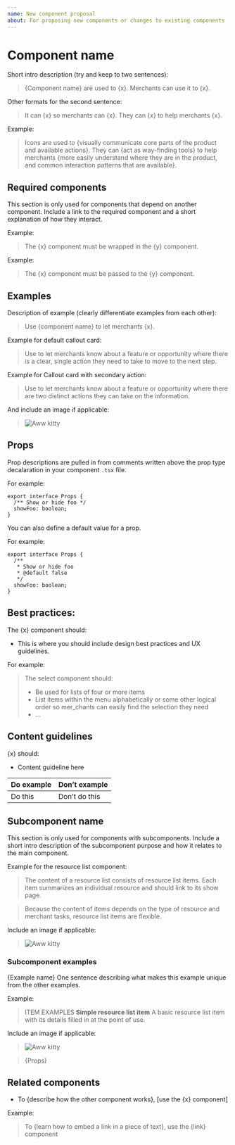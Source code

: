```yaml
---
name: New component proposal
about: For proposing new components or changes to existing components
---
```


# Component name

Short intro description (try and keep to two sentences):
> {Component name} are used to {x}. Merchants can use it to {x}.

Other formats for the second sentence:
> It can {x} so merchants can {x}.
> They can {x} to help merchants {x}.

Example:
> Icons are used to {visually communicate core parts of the product and available actions}. They can {act as way-finding tools} to help merchants {more easily understand where they are in the product, and common interaction patterns that are available}.

## Required components

This section is only used for components that depend on another component. Include a link to the required component and a short explanation of how they interact.

Example:
> The {x} component must be wrapped in the {y} component.

Example:
> The {x} component must be passed to the {y} component.

## Examples

Description of example (clearly differentiate examples from each other):
> Use {component name} to let merchants {x}.

Example for default callout card:
> Use to let merchants know about a feature or opportunity where there is a clear, single action they need to take to move to the next step.

Example for Callout card with secondary action:
> Use to let merchants know about a feature or opportunity where there are two distinct actions they can take on the information.

And include an image if applicable:
> ![Aww kitty](http://placekitten.com/300/100)

## Props

Prop descriptions are pulled in from comments written above the prop type decalaration in your component `.tsx` file.

For example:

```tsx
export interface Props {
  /** Show or hide foo */
  showFoo: boolean;
}
```

You can also define a default value for a prop.

For example:

```tsx
export interface Props {
  /**
   * Show or hide foo
   * @default false
   */
  showFoo: boolean;
}
```

## Best practices:

The {x} component should:

- This is where you should include design best practices and UX guidelines.

For example:

> The select component should:
> - Be used for lists of four or more items
> - List items within the menu alphabetically or some other logical order so mer_chants can easily find the selection they need
> - ...

## Content guidelines

{x} should:

- Content guideline here

| Do example | Don’t example |
|------------|---------------|
| Do this | Don’t do this |

## Subcomponent name

This section is only used for components with subcomponents. Include a short intro description of the subcomponent purpose and how it relates to the main component.

Example for the resource list component: 
> The content of a resource list consists of resource list items. Each item summarizes an individual resource and should link to its show page.

> Because the content of items depends on the type of resource and merchant tasks, resource list items are flexible.

Include an image if applicable:
> ![Aww kitty](http://placekitten.com/300/100)

### Subcomponent examples

{Example name}
One sentence describing what makes this example unique from the other examples.

Example:
> ITEM EXAMPLES
> **Simple resource list item**
> A basic resource list item with its details filled in at the point of use.

Include an image if applicable:
> ![Aww kitty](http://placekitten.com/300/100)

> {Props}

## Related components

- To {describe how the other component works}, [use the {x} component]

Example: 
> To {learn how to embed a link in a piece of text}, use the {link} component
